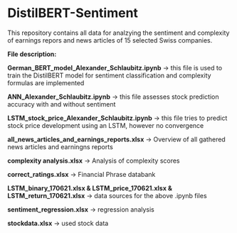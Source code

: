 # DistilBERT-Sentiment

This repository contains all data for analzying the sentiment and complexity of earnings repors and news articles of 15 selected Swiss companies.

**File description:**

**German_BERT_model_Alexander_Schlaubitz.ipynb** -> this file is used to train the DistilBERT model for sentiment classification and complexity formulas are implemented

**ANN_Alexander_Schlaubitz.ipynb** -> this file assesses stock prediction accuracy with and without sentiment

**LSTM_stock_price_Alexander_Schlaubitz.ipynb** -> this file tries to predict stock price development using an LSTM, however no convergence

**all_news_articles_and_earnings_reports.xlsx**  -> Overview of all gathered news articles and earningns reports

**complexity analysis.xlsx** -> Analysis of complexity scores

**correct_ratings.xlsx** -> Financial Phrase databank

**LSTM_binary_170621.xlsx & LSTM_price_170621.xlsx & LSTM_return_170621.xlsx** -> data sources for the above .ipynb files

**sentiment_regression.xlsx** -> regression analysis

**stockdata.xlsx** -> used stock data
